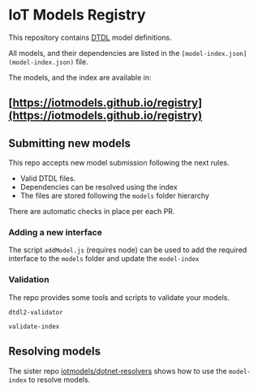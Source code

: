 # IoT Models Registry

This repository contains [DTDL](https://aka.ms/dtdl) model definitions.

All models, and their dependencies are listed in the `[model-index.json](model-index.json)` file.

The models, and the index are available in:

## [https://iotmodels.github.io/registry](https://iotmodels.github.io/registry)

## Submitting new models

This repo accepts new model submission following the next rules.

- Valid DTDL files.
- Dependencies can be resolved using the index
- The files are stored following the `models` folder hierarchy

There are automatic checks in place per each PR.

### Adding a new interface

The script `addModel.js` (requires node) can be used to add the required interface to the `models` folder and update the `model-index`

### Validation

The repo provides some tools and scripts to validate your models.

`dtdl2-validator`

`validate-index`

## Resolving models

The sister repo [iotmodels/dotnet-resolvers](https://github.com/iotmodels/dotnetresolvers) shows how to use the `model-index` to resolve models.
